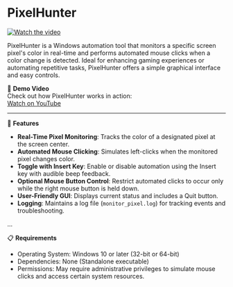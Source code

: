 # PixelHunter  
[![Watch the video](https://img.youtube.com/vi/NIWYqkjQS6c/maxresdefault.jpg)](https://www.youtube.com/watch?v=NIWYqkjQS6c)

PixelHunter is a Windows automation tool that monitors a specific screen pixel's color in real-time and performs automated mouse clicks when a color change is detected. Ideal for enhancing gaming experiences or automating repetitive tasks, PixelHunter offers a simple graphical interface and easy controls.

🎥 **Demo Video**  
Check out how PixelHunter works in action:  
[Watch on YouTube](https://www.youtube.com/watch?v=NIWYqkjQS6c)  

---

🚀 **Features**  
- **Real-Time Pixel Monitoring**: Tracks the color of a designated pixel at the screen center.  
- **Automated Mouse Clicking**: Simulates left-clicks when the monitored pixel changes color.  
- **Toggle with Insert Key**: Enable or disable automation using the Insert key with audible beep feedback.  
- **Optional Mouse Button Control**: Restrict automated clicks to occur only while the right mouse button is held down.  
- **User-Friendly GUI**: Displays current status and includes a Quit button.  
- **Logging**: Maintains a log file (`monitor_pixel.log`) for tracking events and troubleshooting.  

...

📋 **Requirements**  
- Operating System: Windows 10 or later (32-bit or 64-bit)  
- Dependencies: None (Standalone executable)  
- Permissions: May require administrative privileges to simulate mouse clicks and access certain system resources.
